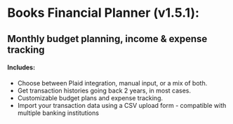 # Books Financial Planner (v1.5.1): 
## Monthly budget planning, income & expense tracking

#### Includes:
* Choose between Plaid integration, manual input, or a mix of both. 
* Get transaction histories going back 2 years, in most cases.
* Customizable budget plans and expense tracking.
* Import your transaction data using a CSV upload form - compatible with multiple banking institutions
